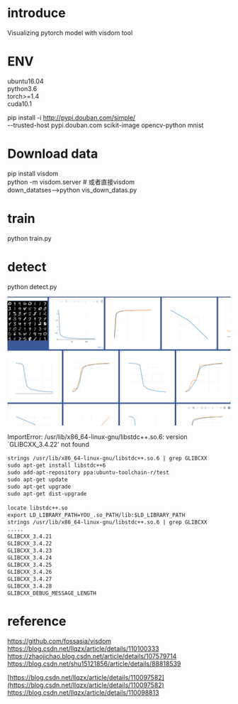 # introduce
Visualizing pytorch model with visdom tool
# ENV
ubuntu16.04 \
python3.6 \
torch>=1.4\
cuda10.1

pip install -i http://pypi.douban.com/simple/ \
--trusted-host pypi.douban.com scikit-image opencv-python mnist
# Download data
pip install visdom \
python -m visdom.server # 或者直接visdom\
down_datatses-->python vis_down_datas.py 
# train
python train.py 
# detect
python detect.py 


![](./images/Screens.png)


ImportError: /usr/lib/x86_64-linux-gnu/libstdc++.so.6: version `GLIBCXX_3.4.22' not found
```
strings /usr/lib/x86_64-linux-gnu/libstdc++.so.6 | grep GLIBCXX
sudo apt-get install libstdc++6
sudo add-apt-repository ppa:ubuntu-toolchain-r/test 
sudo apt-get update
sudo apt-get upgrade
sudo apt-get dist-upgrade 

locate libstdc++.so
export LD_LIBRARY_PATH=YOU_.so_PATH/lib:$LD_LIBRARY_PATH
strings /usr/lib/x86_64-linux-gnu/libstdc++.so.6 | grep GLIBCXX
.....
GLIBCXX_3.4.21
GLIBCXX_3.4.22
GLIBCXX_3.4.23
GLIBCXX_3.4.24
GLIBCXX_3.4.25
GLIBCXX_3.4.26
GLIBCXX_3.4.27
GLIBCXX_3.4.28
GLIBCXX_DEBUG_MESSAGE_LENGTH

```



# reference
https://github.com/fossasia/visdom
https://blog.csdn.net/llqzx/article/details/110100333
https://zhaojichao.blog.csdn.net/article/details/107579714
https://blog.csdn.net/shu15121856/article/details/88818539

[https://blog.csdn.net/llqzx/article/details/110097582](https://blog.csdn.net/llqzx/article/details/110097582)
https://blog.csdn.net/llqzx/article/details/110098813




